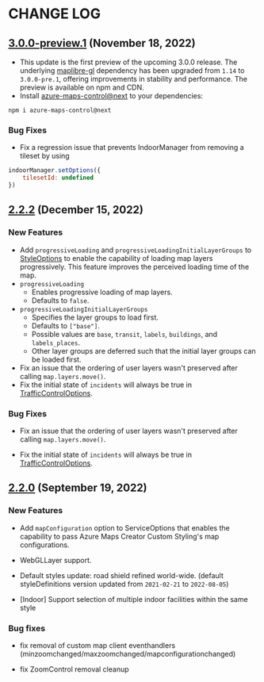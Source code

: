 # CHANGE LOG

## [3.0.0-preview.1](https://www.npmjs.com/package/azure-maps-control/v/3.0.0-preview.1) (November 18, 2022)

- This update is the first preview of the upcoming 3.0.0 release. The underlying [maplibre-gl][maplibre-gl] dependency has been upgraded from `1.14` to `3.0.0-pre.1`, offering improvements in stability and performance. The preview is available on npm and CDN.
- Install [azure-maps-control@next][azure-maps-control] to your dependencies:

```shell
npm i azure-maps-control@next
```

### Bug Fixes

- Fix a regression issue that prevents IndoorManager from removing a tileset by using

```js
indoorManager.setOptions({
    tilesetId: undefined
})
```

## [2.2.2](https://www.npmjs.com/package/azure-maps-control/v/2.2.2) (December 15, 2022)

### New Features

- Add `progressiveLoading` and `progressiveLoadingInitialLayerGroups` to [StyleOptions][StyleOptions] to enable the capability of loading map layers progressively. This feature improves the perceived loading time of the map.
- `progressiveLoading`
  - Enables progressive loading of map layers.
  - Defaults to `false`.
- `progressiveLoadingInitialLayerGroups`
  - Specifies the layer groups to load first.
  - Defaults to `["base"]`.
  - Possible values are `base`, `transit`, `labels`, `buildings`, and `labels_places`.
  - Other layer groups are deferred such that the initial layer groups can be loaded first.
- Fix an issue that the ordering of user layers wasn't preserved after calling `map.layers.move()`.
- Fix the initial state of `incidents` will always be true in [TrafficControlOptions][TrafficControlOptions].

### Bug Fixes

- Fix an issue that the ordering of user layers wasn't preserved after calling `map.layers.move()`.

- Fix the initial state of `incidents` will always be true in [TrafficControlOptions][TrafficControlOptions].

## [2.2.0](https://www.npmjs.com/package/azure-maps-control/v/2.2.0) (September 19, 2022)

### New Features

- Add `mapConfiguration` option to ServiceOptions that enables the capability to pass Azure Maps Creator Custom Styling's map configurations.

- WebGLLayer support.

- Default styles update: road shield refined world-wide. (default styleDefinitions version updated from `2021-02-21` to `2022-08-05`)

- \[Indoor\] Support selection of multiple indoor facilities within the same style

### Bug fixes

- fix removal of custom map client eventhandlers (minzoomchanged/maxzoomchanged/mapconfigurationchanged)

- fix ZoomControl removal cleanup

[azure-maps-control]: https://www.npmjs.com/package/azure-maps-control
[maplibre-gl]: https://www.npmjs.com/package/maplibre-gl
[StyleOptions]: https://learn.microsoft.com/javascript/api/azure-maps-control/atlas.styleoptions?view=azure-maps-typescript-latest
[TrafficControlOptions]: https://learn.microsoft.com/javascript/api/azure-maps-control/atlas.trafficcontroloptions?view=azure-maps-typescript-latest
